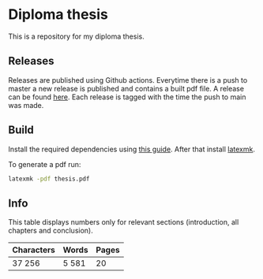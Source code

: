 # Diploma thesis

This is a repository for my diploma thesis.

## Releases

Releases are published using Github actions. Everytime there is a push to master a new release is published and contains a built pdf file. A release can be found [here](https://github.com/SamoKopecky/diploma-thesis-latex/releases). Each release is tagged with the time the push to main was made.

## Build

Install the required dependencies using [this guide](https://gist.github.com/ogajduse/ad4db70f9a6d396a133e6fd68f1a1204). After that install [latexmk](https://mg.readthedocs.io/latexmk.html).

To generate a pdf run:

```sh
latexmk -pdf thesis.pdf
```

## Info

This table displays numbers only for relevant sections (introduction, all chapters and conclusion).

| Characters | Words | Pages |
|------------|-------|-------|
| 37 256     | 5 581 | 20    |
